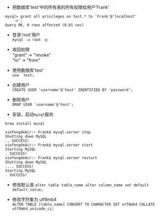* 把数据库'test'中的所有表的所有权限给用户'Frank'  
```
mysql> grant all privileges on test.* to 'Frank'@'localhost'
    -> ;
Query OK, 0 rows affected (0.01 sec)
```

* 登录'root'用户  
`mysql -u root -p`

* 收回权限  
"grant" -> "revoke"  
"to" -> "from"

* 使用数据库'test'  
`use  test;`

* 创建用户  
`CREATE USER 'username'@'host' IDENTIFIED BY 'password';`

* 删除用户  
`DROP USER 'username'@'host';`

* 安装，启动`mysql`服务  
```
brew install mysql
```
```
xiefengdeAir:~ Frank$ mysql.server stop
Shutting down MySQL
.. SUCCESS! 
xiefengdeAir:~ Frank$ mysql.server start
Starting MySQL
. SUCCESS! 
xiefengdeAir:~ Frank$ mysql.server restart
Shutting down MySQL
.... SUCCESS! 
Starting MySQL
. SUCCESS! 
```

* 修改默认值
`alter table table_name alter column_name set default default_value;`


* 修改字符集为 utf8mb4  
`ALTER TABLE [table_name] CONVERT TO CHARACTER SET utf8mb4 COLLATE utf8mb4_unicode_ci;`
